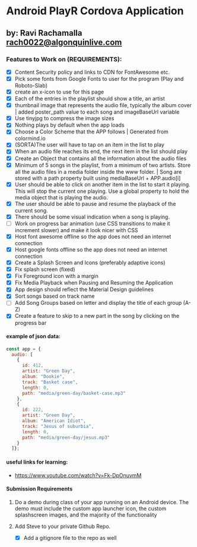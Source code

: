 # Android PlayR Cordova Application
## by: Ravi Rachamalla rach0022@algonquinlive.com


### Features to Work on (REQUIREMENTS):
- [x] Content Security policy and links to CDN for FontAwesome etc.
- [x] Pick some fonts from Google Fonts to user for the program (Play and Roboto-Slab)
- [x] create an x-icon to use for this page
- [x] Each of the entries in the playlist should show a title, an artist
- [x] thumbnail image that represents the audio file, typically the album cover | added poster_path value to each song and imageBaseUrl variable
- [x] Use tinyjpg to compress the image sizes
- [x] Nothing plays by default when the app loads
- [x] Choose a Color Scheme that the APP follows | Generated from colormind.io
- [x] (SORTA)The user will have to tap on an item in the list to play
- [x] When an audio file reaches its end, the next item in the list should play
- [x] Create an Object that contains all the information about the audio files
- [x] Minimum of 5 songs in the playlist, from a minimum of two artists. Store all the audio files in a media folder inside the www folder. | Song are stored with a path property built using mediaBaseUrl + APP.audio[i]
- [x] User should be able to click on another item in the list to start it playing. This will stop the current one playing. Use a global property to hold the media object that is playing the audio.
- [x] The user should be able to pause and resume the playback of the current song.
- [x] There should be some visual indication when a song is playing.
- [ ] Work on progress bar animation (use CSS transitions to make it increment slower) and make it look nicer with CSS 
- [x] Host font awesome offline so the app does not need an internet connection
- [x] Host google fonts offline so the app does not need an internet connection
- [x] Create a Splash Screen and Icons (preferably adaptive icons)
- [x] Fix splash screen (fixed)
- [x] Fix Foreground icon with a margin
- [x] Fix Media Playback when Pausing and Resuming the Application
- [x] App design should reflect the Material Design guidelines
- [x] Sort songs based on track name
- [ ] Add Song Groups based on letter and display the title of each group (A-Z)
- [x] Create a feature to skip to a new part in the song by clicking on the progress bar

#### example of json data: 
```js
const app = {
  audio: [
    {
      id: 412,
      artist: "Green Day",
      album: "Dookie",
      track: "Basket case",
      length: 0,
      path: "media/green-day/basket-case.mp3"
    },
    {
      id: 222,
      artist: "Green Day",
      album: "American Idiot",
      track: "Jesus of suburbia",
      length: 0,
      path: "media/green-day/jesus.mp3"
    }
  ]};
```

#### useful links for learning:
- https://www.youtube.com/watch?v=Fk-DpOnuvmM

#### Submission Requirements
1. Do a demo during class of your app running on an Android device. The demo must include the custom app launcher icon, the custom splashscreen images, and the majority of the functionality

2. Add Steve to your private Github Repo.
    - [x] Add a gitignore file to the repo as well